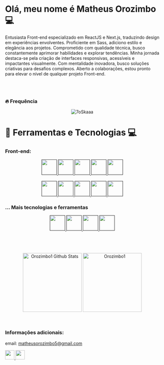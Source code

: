 # Olá, meu nome é Matheus Orozimbo 💻
 <p>
  Entusiasta Front-end especializado em ReactJS e Next.js, traduzindo design em experiências envolventes. Proficiente em Sass, adiciono estilo e elegância aos projetos. Comprometido com qualidade técnica, busco constantemente aprimorar habilidades e explorar tendências. Minha jornada destaca-se pela criação de interfaces responsivas, acessíveis e impactantes visualmente. Com mentalidade inovadora, busco soluções criativas para desafios complexos. Aberto a colaborações, estou pronto para elevar o nível de qualquer projeto Front-end.
 </p>
<br><br>

### 🔥 Frequência

<p align="center"><img src="https://github-readme-streak-stats.herokuapp.com?user=Orozimbo1&theme=tokyonight" alt="7oSkaaa" /></p>

#

# 🧰 Ferramentas e Tecnologias 💻

### Front-end:
<div align="center">
    <a href="" target="_blank">
        <img height=50px width=50px src="https://cdn.jsdelivr.net/gh/devicons/devicon/icons/html5/html5-original.svg" />    
    </a>
    <a href="" target="_blank">
        <img height=50px width=50px src="https://cdn.jsdelivr.net/gh/devicons/devicon/icons/css3/css3-original.svg" />    
    </a>
    <a href="" target="_blank">
        <img height=50px width=50px src="https://cdn.jsdelivr.net/gh/devicons/devicon/icons/javascript/javascript-original.svg" />    
    </a>
    <a href="" target="_blank">
        <img height=50px width=50px src="https://cdn.jsdelivr.net/gh/devicons/devicon/icons/react/react-original.svg" />    
    </a>
    <a href="" target="_blank">
        <img height=50px width=50px src="https://cdn.jsdelivr.net/gh/devicons/devicon/icons/nextjs/nextjs-original.svg" />    
    </a>
    <br><br>
    <a href="" target="_blank">
        <img height=50px width=50px src="https://cdn.jsdelivr.net/gh/devicons/devicon/icons/redux/redux-original.svg" />  
    </a>
    <a href="" target="_blank">
        <img height=50px width=50px src="https://cdn.jsdelivr.net/gh/devicons/devicon/icons/bootstrap/bootstrap-original.svg" />    
    </a>
    <a href="" target="_blank">
        <img height=50px width=50px src="https://cdn.jsdelivr.net/gh/devicons/devicon/icons/tailwindcss/tailwindcss-plain.svg" />  
    </a>
    <a href="" target="_blank">
        <img height=50px width=50px src="https://cdn.jsdelivr.net/gh/devicons/devicon/icons/materialui/materialui-original.svg" />  
    </a>
    <a href="" target="_blank">
        <img height=50px width=50px src="https://cdn.jsdelivr.net/gh/devicons/devicon/icons/sass/sass-original.svg" />  
    </a>
</div>

### ... Mais tecnologias e ferramentas
<div align="center">
    <a href="" target="_blank">
        <img height=50px width=50px src="https://cdn.jsdelivr.net/gh/devicons/devicon/icons/nodejs/nodejs-original.svg" />    
    </a>
    <a href="" target="_blank">
        <img height=50px width=50px src="https://cdn.jsdelivr.net/gh/devicons/devicon/icons/python/python-original.svg" />    
    </a>
    <a href="" target="_blank">
        <img height=50px width=50px src="https://cdn.jsdelivr.net/gh/devicons/devicon/icons/mongodb/mongodb-original-wordmark.svg"/>    
    </a>
    <a href="" target="_blank">
        <img height=50px width=50px src="https://cdn.jsdelivr.net/gh/devicons/devicon/icons/mysql/mysql-original-wordmark.svg" >    
    </a>  
</div>

#

<br>

<p align="center">
<a href="https://github.com/anuraghazra/github-readme-stats"><img alt="Orozimbo1 Github Stats" src="https://github-readme-stats.vercel.app/api?username=Orozimbo1&theme=tokyonight" height="192px"/></a>
<img src="https://github-readme-stats.vercel.app/api/top-langs?username=Orozimbo1&langs_count=10&show_icons=true&locale=en&layout=compact&theme=tokyonight" alt="Orozimbo1" height="192px"/>
 </p>
<br>

### Informações adicionais:
email: matheusorozimbo5@gmail.com

<a href="https://www.linkedin.com/in/matheusorozimbo" target="_blank">
       <img height=30px width=30px src="https://cdn.jsdelivr.net/gh/devicons/devicon/icons/linkedin/linkedin-original.svg" />
</a>  
<a href="https://github.com/Orozimbo1" target="_blank">
       <img height=30px width=30px src="https://cdn.jsdelivr.net/gh/devicons/devicon/icons/github/github-original.svg" />    
</a> 
